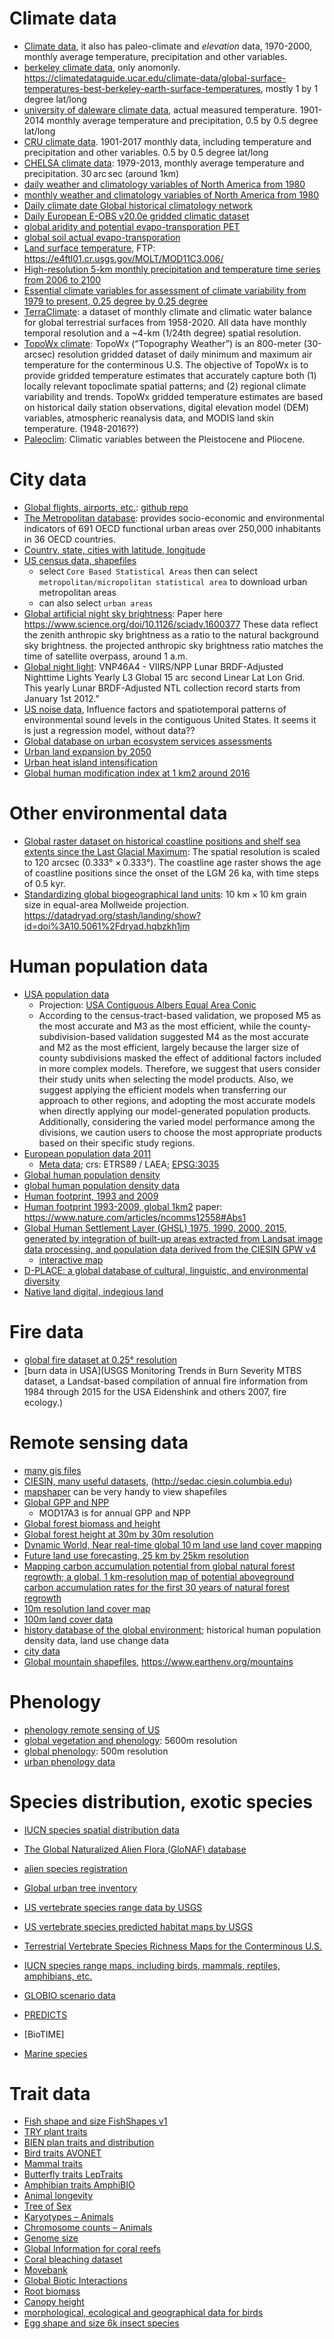 # Climate data

- [Climate data](http://worldclim.org), it also has paleo-climate and *elevation* data, 1970-2000, monthly average temperature, precipitation and other variables.
- [berkeley climate data](http://berkeleyearth.org/data/), only anomonly. <https://climatedataguide.ucar.edu/climate-data/global-surface-temperatures-best-berkeley-earth-surface-temperatures>, mostly 1 by 1 degree lat/long
- [university of daleware climate data](https://www.esrl.noaa.gov/psd/data/gridded/data.UDel_AirT_Precip.html), actual measured temperature. 1901-2014 monthly average temperature and precipitation, 0.5 by 0.5 degree lat/long
- [CRU climate data](https://crudata.uea.ac.uk/cru/data/hrg/). 1901-2017 monthly data, including temperature and precipitation and other variables.  0.5 by 0.5 degree lat/long
- [CHELSA climate data](https://www.nature.com/articles/sdata2017122#ref56): 1979-2013, monthly average temperature and precipitation. 30 arc sec (around 1km)
- [daily weather and climatology variables of North America from 1980](https://daymet.ornl.gov)
- [monthly weather and climatology variables of North America from 1980](https://daac.ornl.gov/cgi-bin/dsviewer.pl?ds_id=1855)
- [Daily climate date Global historical climatology network](https://www.ncdc.noaa.gov/data-access/land-based-station-data/land-based-datasets/global-historical-climatology-network-ghcn)
- [Daily European E-OBS v20.0e gridded climatic dataset](https://www.ecad.eu/download/ensembles/download.php)
- [global aridity and potential evapo-transporation PET](https://figshare.com/articles/Global_Aridity_Index_and_Potential_Evapotranspiration_ET0_Climate_Database_v2/7504448/3)
- [global soil actual evapo-transporation](https://cgiarcsi.community/data/global-high-resolution-soil-water-balance/)
- [Land surface temperature](https://lpdaac.usgs.gov/products/mod11c3v006/), FTP: https://e4ftl01.cr.usgs.gov/MOLT/MOD11C3.006/ 
- [High-resolution 5-km monthly precipitation and temperature time series from 2006 to 2100](https://www.nature.com/articles/s41597-020-00587-y)
- [Essential climate variables for assessment of climate variability from 1979 to present, 0.25 degree by 0.25 degree](https://cds.climate.copernicus.eu/cdsapp#!/dataset/ecv-for-climate-change?tab=form)
- [TerraClimate](https://www.climatologylab.org/terraclimate.html): a dataset of monthly climate and climatic water balance for global terrestrial surfaces from 1958-2020. All data have monthly temporal resolution and a ~4-km (1/24th degree) spatial resolution.
- [TopoWx climate](https://www.scrim.psu.edu/resources/topowx/): TopoWx (“Topography Weather”) is an 800-meter (30-arcsec) resolution gridded dataset of daily minimum and maximum air temperature for the conterminous U.S. The objective of TopoWx is to provide gridded temperature estimates that accurately capture both (1) locally relevant topoclimate spatial patterns; and (2) regional climate variability and trends. TopoWx gridded temperature estimates are based on historical daily station observations, digital elevation model (DEM) variables, atmospheric reanalysis data, and MODIS land skin temperature. (1948-2016??)
- [Paleoclim](www.paleoclim.org): Climatic variables between the Pleistocene and Pliocene.

# City data

- [Global flights, airports, etc.](https://openflights.org/data.html): [github repo](https://github.com/jpatokal/openflights/tree/master/data)
- [The Metropolitan database](https://stats.oecd.org/Index.aspx?DataSetCode=CITIES): provides socio-economic and environmental indicators of 691 OECD functional urban areas over 250,000 inhabitants in 36 OECD countries. 
- [Country, state, cities with latitude, longitude](https://github.com/dr5hn/countries-states-cities-database)
- [US census data, shapefiles](https://www.census.gov/cgi-bin/geo/shapefiles/index.php)
  - select `Core Based Statistical Areas` then can select `metropolitan/micropolitan statistical area` to download urban metropolitan areas
  - can also select `urban areas`
- [Global artificial night sky brightness](https://datapub.gfz-potsdam.de/download/10.5880.GFZ.1.4.2016.001/): Paper here https://www.science.org/doi/10.1126/sciadv.1600377 These data reflect the zenith anthropic sky brightness as a ratio to the natural background sky brightness. the projected anthropic sky brightness ratio matches the time of satellite overpass, around 1 a.m.
- [Global night light](https://ladsweb.modaps.eosdis.nasa.gov/missions-and-measurements/products/VNP46A4/): VNP46A4 - VIIRS/NPP Lunar BRDF-Adjusted Nighttime Lights Yearly L3 Global 15 arc second Linear Lat Lon Grid. This yearly Lunar BRDF-Adjusted NTL collection record starts from January 1st 2012."
- [US noise data](https://www.ingentaconnect.com/content/ince/ncej/2016/00000064/00000003/art00006), Influence factors and spatiotemporal patterns of environmental sound levels in the contiguous United States. It seems it is just a regression model, without data??
- [Global database on urban ecosystem services assessments](https://www.globio.info/global-database-on-urban-ecosystem-services-assessments)
- [Urban land expansion by 2050](https://figshare.com/articles/Global_Urban_Land_Expansion_by_2050/7897010)
- [Urban heat island intensification](https://figshare.com/articles/Global_Urban_Heat_Island_Intensification/7897433)
- [Global human modification index at 1 km2 around 2016](https://figshare.com/articles/dataset/Global_Human_Modification/7283087)

# Other environmental data

- [Global raster dataset on historical coastline positions and shelf sea extents since the Last Glacial Maximum](https://onlinelibrary.wiley.com/doi/10.1111/geb.13573?af=R): The spatial resolution is scaled to 120 arcsec (0.333° × 0.333°). The coastline age raster shows the age of coastline positions since the onset of the LGM 26 ka, with time steps of 0.5 kyr.
- [Standardizing global biogeographical land units](https://onlinelibrary.wiley.com/doi/10.1111/geb.13574?af=R): 10 km × 10 km grain size in equal-area Mollweide projection. https://datadryad.org/stash/landing/show?id=doi%3A10.5061%2Fdryad.hqbzkh1jm 

# Human population data

- [USA population data](https://figshare.com/collections/Human_Population_Distribution_in_the_Conterminous_United_States_High_Resolution_Reconstruction_1790-2010/3890191)
    + Projection: [USA Contiguous Albers Equal Area Conic](http://spatialreference.org/ref/esri/usa-contiguous-albers-equal-area-conic/)
    +  According to the census-tract-based validation, we proposed M5 as the most accurate and M3 as the most efficient, while the county-subdivision-based validation suggested M4 as the most accurate and M2 as the most efficient, largely because the larger size of county subdivisions masked the effect of additional factors included in more complex models. Therefore, we suggest that users consider their study units when selecting the model products. Also, we suggest applying the efficient models when transferring our approach to other regions, and adopting the most accurate models when directly applying our model-generated population products. Additionally, considering the varied model performance among the divisions, we caution users to choose the most appropriate products based on their specific study regions.
- [European population data 2011](http://ec.europa.eu/eurostat/web/gisco/geodata/reference-data/population-distribution-demography/geostat)
    + [Meta data](http://ec.europa.eu/eurostat/statistics-explained/index.php/Population_grids); crs: ETRS89 / LAEA; [EPSG:3035](http://spatialreference.org/ref/epsg/etrs89-etrs-laea/)
- [Global human population density](https://landscan.ornl.gov)
- [global human population density data](https://sedac.ciesin.columbia.edu/data/collection/gpw-v4)
- [Human footprint, 1993 and 2009](https://datadryad.org/resource/doi:10.5061/dryad.052q5)
- [Human footprint 1993-2009, global 1km2](https://datadryad.org/stash/dataset/doi:10.5061/dryad.052q5) paper: https://www.nature.com/articles/ncomms12558#Abs1
- [Global Human Settlement Layer (GHSL) 1975, 1990, 2000, 2015, generated by integration of built-up areas extracted from Landsat image data processing, and population data derived from the CIESIN GPW v4](https://data.europa.eu/euodp/en/data/dataset/jrc-ghsl-ghs_smod_pop_globe_r2016a)
    + [interactive map](https://luminocity3d.org/WorldPopDen/#6/28.091/-87.539)
- [D-PLACE: a global database of cultural, linguistic, and environmental diversity]()
- [Native land digital, indegious land]()


# Fire data 

- [global fire dataset at 0.25° resolution](https://www.globalfiredata.org/index.html)
- [burn data in USA](USGS Monitoring Trends in Burn Severity MTBS dataset, a Landsat-based compilation of annual fire information from 1984 through 2015 for the USA Eidenshink and others 2007, fire ecology.)

# Remote sensing data

- [many gis files](http://sil.uc.edu/cms/index.php?id=data-1)
- [CIESIN, many useful datasets](http://www.ciesin.org), (http://sedac.ciesin.columbia.edu)
- [mapshaper](http://mapshaper.org) can be very handy to view shapefiles
- [Global GPP and NPP](http://files.ntsg.umt.edu/data/NTSG_Products/MOD17/)
    + MOD17A3 is for annual GPP and NPP
- [Global forest biomass and height](https://www.nature.com/articles/s41597-019-0196-1?utm_source=twitter&utm_medium=social&utm_content=organic&utm_campaign=SCDT_2_DL_general) 
- [Global forest height at 30m by 30m resolution](https://glad.earthengine.app/view/global-forest-canopy-height-2019)
- [Dynamic World, Near real-time global 10 m land use land cover mapping](https://www.nature.com/articles/s41597-022-01307-4)
- [Future land use forecasting, 25 km by 25km resolution](https://luh.umd.edu)
- [Mapping carbon accumulation potential from global natural forest regrowth; a global, 1 km-resolution map of potential aboveground carbon accumulation rates for the first 30 years of natural forest regrowth](https://www.globalforestwatch.org/map/)
- [10m resolution land cover map](https://www.sciencedirect.com/science/article/pii/S2095927319301380)
- [100m land cover data](https://lcviewer.vito.be/)
- [history database of the global environment](https://themasites.pbl.nl/tridion/en/themasites/hyde/download/index-2.html); historical human population density data, land use change data
- [city data](http://open.dataforcities.org)
- [Global mountain shapefiles](https://www.nature.com/articles/s41597-022-01256-y), https://www.earthenv.org/mountains 


# Phenology 

- [phenology remote sensing of US](https://phenology.cr.usgs.gov/get_data_Aqua_C6_250e.php)
- [global vegetation and phenology](https://lpdaac.usgs.gov/products/vipphen_evi2v004/): 5600m resolution
- [global phenology](https://lpdaac.usgs.gov/products/mcd12q2v006/): 500m resolution
- [urban phenology data](https://www.earth-syst-sci-data.net/11/881/2019/)


# Species distribution, exotic species

- [IUCN species spatial distribution data](https://www.iucnredlist.org/resources/spatial-data-download)
- [The Global Naturalized Alien Flora (GloNAF) database](https://esajournals.onlinelibrary.wiley.com/doi/full/10.1002/ecy.2542)
- [alien species registration](http://www.griis.org)
- [Global urban tree inventory](https://figshare.com/articles/Global_Urban_Tree_Inventory_GUTI_vers_1_0_/12062634/1)
- [US vertebrate species range data by USGS](https://doi.org/10.5066/F7Q81B3R)
- [US vertebrate species predicted habitat maps by USGS](https://doi.org/10.5066/F7V122T2)
- [Terrestrial Vertebrate Species Richness Maps for the Conterminous U.S.](https://doi.org/10.3133/sir20195034)
- [IUCN species range maps, including birds, mammals, reptiles, amphibians, etc.](https://www.iucnredlist.org/resources/spatial-data-download)
- [GLOBIO scenario data](https://www.globio.info/resources)

- [PREDICTS](https://onlinelibrary.wiley.com/doi/10.1002/ece3.2579)
- [BioTIME]
- [Marine species](https://obis.org/)

# Trait data

- [Fish shape and size FishShapes v1](https://esajournals.onlinelibrary.wiley.com/doi/10.1002/ecy.3829)
- [TRY plant traits](https://www.try-db.org/TryWeb/Home.php)
- [BIEN plan traits and distribution](https://bien.nceas.ucsb.edu/bien/)
- [Bird traits AVONET](https://onlinelibrary.wiley.com/doi/full/10.1111/ele.13898)
- [Mammal traits](https://esajournals.onlinelibrary.wiley.com/doi/10.1002/ecy.3344)
- [Butterfly traits LepTraits](https://www.nature.com/articles/s41597-022-01473-5)
- [Amphibian traits AmphiBIO](https://www.nature.com/articles/sdata2017123)
- [Animal longevity](genomics.senescence.info/species/)
- [Tree of Sex](http://treeofsex.org/)
- [Karyotypes – Animals](http://coleoguy.github.io/karyotypes/)
- [Chromosome counts – Animals](https://cromanpa94.github.io/ACC/)
- [Genome size](https://www.genomesize.com/)
- [Global Information for coral reefs](http://www.reefbase.org/main.aspx)
- [Coral bleaching dataset](https://www.nature.com/articles/s41597-022-01121-y)
- [Movebank](https://www.movebank.org/cms/movebank-main)
- [Global Biotic Interactions](https://www.globalbioticinteractions.org/about)
- [Root biomass](https://essd.copernicus.org/articles/13/4263/2021/)
- [Canopy height](https://agupubs.onlinelibrary.wiley.com/doi/full/10.1029/2011JG001708)
- [morphological, ecological and geographical data for birds](https://figshare.com/articles/dataset/AVONET_morphological_ecological_and_geographical_data_for_all_birds_Tobias_et_al_2021_Ecology_Letters_/16586228/1)
- [Egg shape and size 6k insect species](https://www.nature.com/articles/s41597-019-0049-y)
